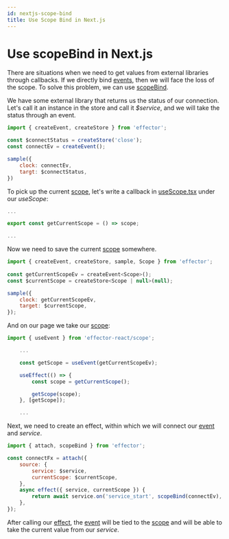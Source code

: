 ```yaml
---
id: nextjs-scope-bind
title: Use Scope Bind in Next.js
---
```


# Use scopeBind in Next.js

There are situations when we need to get values from external libraries through callbacks.
If we directly bind [events](/docs/api/effector/createEvent.md), then we will face the loss of the scope.
To solve this problem, we can use [scopeBind](/docs/api/effector/scopeBind.md).

We have some external library that returns us the status of our connection.
Let's call it an instance in the store and call it _$service_, and we will take the status through an event.

```js
import { createEvent, createStore } from 'effector';

const $connectStatus = createStore('close');
const connectEv = createEvent();

sample({
    clock: connectEv,
    targt: $connectStatus,
})
```

To pick up the current [scope](/docs/api/effector/Scope.md), let's write a callback in [useScope.tsx](/docs/recipes/nextjs/integrate.md) under our _useScope_:

```js
...

export const getCurrentScope = () => scope;

...
```

Now we need to save the current [scope](/docs/api/effector/Scope.md) somewhere.

```js
import { createEvent, createStore, sample, Scope } from 'effector';
        
const getCurrentScopeEv = createEvent<Scope>();
const $currentScope = createStore<Scope | null>(null);

sample({
    clock: getCurrentScopeEv,
    target: $currentScope,
});
```

And on our page we take our [scope](/docs/api/effector/Scope.md):

```js
import { useEvent } from 'effector-react/scope';

    ...

    const getScope = useEvent(getCurrentScopeEv);

    useEffect(() => {
        const scope = getCurrentScope();

        getScope(scope);
    }, [getScope]);

    ...

```

Next, we need to create an effect, within which we will connect our [event](/docs/api/effector/createEvent.md) and _service_.

```js
import { attach, scopeBind } from 'effector';

const connectFx = attach({
    source: {
        service: $service,
        currentScope: $currentScope,
    },
    async effect({ service, currentScope }) {
        return await service.on('service_start', scopeBind(connectEv), { scope: currentScope });
    },
});
```

After calling our [effect](/docs/api/effector/createEffect.md), the [event](/docs/api/effector/createEvent.md) will be tied to the [scope](/docs/api/effector/Scope.md) and will be able to take the current value from our _service_.